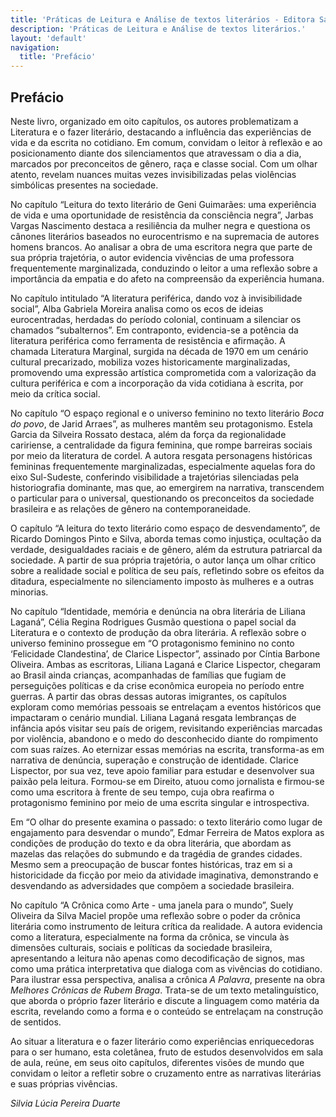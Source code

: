 ```yaml
---
title: 'Práticas de Leitura e Análise de textos literários - Editora Sabiá'
description: 'Práticas de Leitura e Análise de textos literários.'
layout: 'default'
navigation:
  title: 'Prefácio'
---
```


<link rel="stylesheet" href="/9786599492900/css/base.css">

## Prefácio

Neste livro, organizado em oito capítulos, os autores problematizam a Literatura e o fazer literário, destacando a influência das experiências de vida e da escrita no cotidiano. Em comum, convidam o leitor à reflexão e ao posicionamento diante dos silenciamentos que atravessam o dia a dia, marcados por preconceitos de gênero, raça e classe social. Com um olhar atento, revelam nuances muitas vezes invisibilizadas pelas violências simbólicas presentes na sociedade.


No capítulo “Leitura do texto literário de Geni Guimarães: uma experiência de vida e uma oportunidade de resistência da consciência negra”, Jarbas Vargas Nascimento destaca a resiliência da mulher negra e questiona os cânones literários baseados no eurocentrismo e na supremacia de autores homens brancos. Ao analisar a obra de uma escritora negra que parte de sua própria trajetória, o autor evidencia vivências de uma professora frequentemente marginalizada, conduzindo o leitor a uma reflexão sobre a importância da empatia e do afeto na compreensão da experiência humana.

No capítulo intitulado “A literatura periférica, dando voz à invisibilidade social”, Alba Gabriela Moreira analisa como os ecos de ideias eurocentradas, herdadas do período colonial, continuam a silenciar os chamados “subalternos”. Em contraponto, evidencia-se a potência da literatura periférica como ferramenta de resistência e afirmação. A chamada Literatura Marginal, surgida na década de 1970 em um cenário cultural precarizado, mobiliza vozes historicamente marginalizadas, promovendo uma expressão artística comprometida com a valorização da cultura periférica e com a incorporação da vida cotidiana à escrita, por meio da crítica social.

No capítulo “O espaço regional e o universo feminino no texto literário _Boca do povo_, de Jarid Arraes”, as mulheres mantêm seu protagonismo. Estela Garcia da Silveira Rossato destaca, além da força da regionalidade caririense, a centralidade da figura feminina, que rompe barreiras sociais por meio da literatura de cordel. A autora resgata personagens históricas femininas frequentemente marginalizadas, especialmente aquelas fora do eixo Sul-Sudeste, conferindo visibilidade a trajetórias silenciadas pela historiografia dominante, mas que, ao emergirem na narrativa, transcendem o particular para o universal, questionando os preconceitos da sociedade brasileira e as relações de gênero na contemporaneidade. 

O capítulo “A leitura do texto literário como espaço de desvendamento”, de Ricardo Domingos Pinto e Silva, aborda temas como injustiça, ocultação da verdade, desigualdades raciais e de gênero, além da estrutura patriarcal da sociedade. A partir de sua própria trajetória, o autor lança um olhar crítico sobre a realidade social e política de seu país, refletindo sobre os efeitos da ditadura, especialmente no silenciamento imposto às mulheres e a outras minorias.

No capítulo “Identidade, memória e denúncia na obra literária de Liliana Laganá”, Célia Regina Rodrigues Gusmão questiona o papel social da Literatura e o contexto de produção da obra literária. A reflexão sobre o universo feminino prossegue em “O protagonismo feminino no conto ‘Felicidade Clandestina’, de Clarice Lispector”, assinado por Cíntia Barbone Oliveira. Ambas as escritoras, Liliana Laganá e Clarice Lispector, chegaram ao Brasil ainda crianças, acompanhadas de famílias que fugiam de perseguições políticas e da crise econômica europeia no período entre guerras. A partir das obras dessas autoras imigrantes, os capítulos exploram como memórias pessoais se entrelaçam a eventos históricos que impactaram o cenário mundial. Liliana Laganá resgata lembranças de infância após visitar seu país de origem, revisitando experiências marcadas por violência, abandono e o medo do desconhecido diante do rompimento com suas raízes. Ao eternizar essas memórias na escrita, transforma-as em narrativa de denúncia, superação e construção de identidade. Clarice Lispector, por sua vez, teve apoio familiar para estudar e desenvolver sua paixão pela leitura. Formou-se em Direito, atuou como jornalista e firmou-se como uma escritora à frente de seu tempo, cuja obra reafirma o protagonismo feminino por meio de uma escrita singular e introspectiva.

Em “O olhar do presente examina o passado: o texto literário como lugar de engajamento para desvendar o mundo”, Edmar Ferreira de Matos explora as condições de produção do texto e da obra literária, que abordam as mazelas das relações do submundo e da tragédia de grandes cidades. Mesmo sem a preocupação de buscar fontes históricas, traz em si a historicidade da ficção por meio da atividade imaginativa, demonstrando e desvendando as adversidades que compõem a sociedade brasileira. 

No capítulo “A Crônica como Arte - uma janela para o mundo”, Suely Oliveira da Silva Maciel propõe uma reflexão sobre o poder da crônica literária como instrumento de leitura crítica da realidade. A autora evidencia como a literatura, especialmente na forma da crônica, se vincula às dimensões culturais, sociais e políticas da sociedade brasileira, apresentando a leitura não apenas como decodificação de signos, mas como uma prática interpretativa que dialoga com as vivências do cotidiano. Para ilustrar essa perspectiva, analisa a crônica _A Palavra_, presente na obra _Melhores Crônicas de Rubem Braga_. Trata-se de um texto metalinguístico, que aborda o próprio fazer literário e discute a linguagem como matéria da escrita, revelando como a forma e o conteúdo se entrelaçam na construção de sentidos.

Ao situar a literatura e o fazer literário como experiências enriquecedoras para o ser humano, esta coletânea, fruto de estudos desenvolvidos em sala de aula, reúne, em seus oito capítulos, diferentes visões de mundo que convidam o leitor a refletir sobre o cruzamento entre as narrativas literárias e suas próprias vivências.

_Silvia Lúcia Pereira Duarte_
